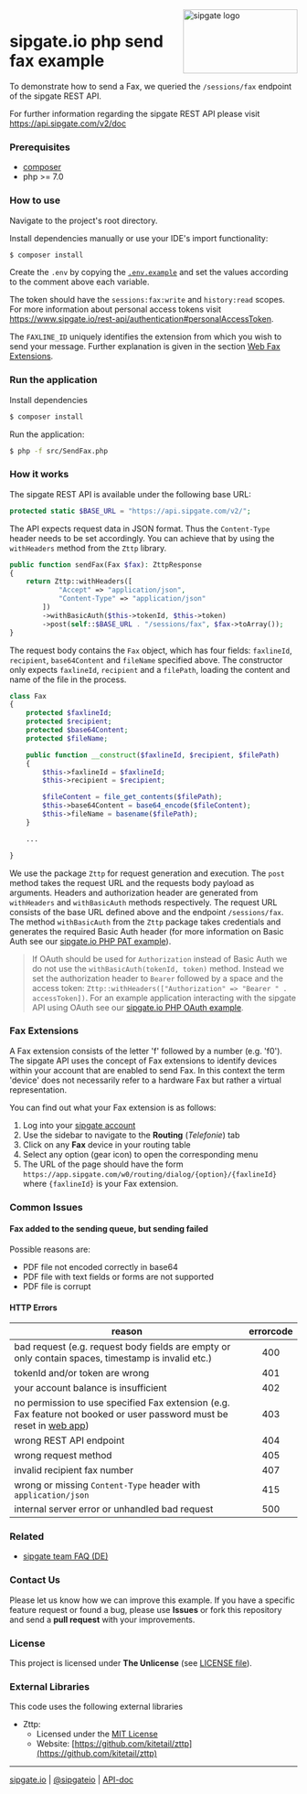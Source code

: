 <img src="https://www.sipgatedesign.com/wp-content/uploads/wort-bildmarke_positiv_2x.jpg" alt="sipgate logo" title="sipgate" align="right" height="112" width="200"/>

# sipgate.io php send fax example

To demonstrate how to send a Fax, we queried the `/sessions/fax` endpoint of the sipgate REST API.

For further information regarding the sipgate REST API please visit https://api.sipgate.com/v2/doc

### Prerequisites

- [composer](https://getcomposer.org)
- php >= 7.0

### How to use

Navigate to the project's root directory.

Install dependencies manually or use your IDE's import functionality:

```bash
$ composer install
```

Create the `.env` by copying the [`.env.example`](.env.example) and set the values according to the comment above each variable.

The token should have the `sessions:fax:write` and `history:read` scopes. For more information about personal access tokens visit https://www.sipgate.io/rest-api/authentication#personalAccessToken.

The `FAXLINE_ID` uniquely identifies the extension from which you wish to send your message. Further explanation is given in the section [Web Fax Extensions](#web-fax-extensions).

### Run the application

Install dependencies

```bash
$ composer install
```

Run the application:

```bash
$ php -f src/SendFax.php
```

### How it works

The sipgate REST API is available under the following base URL:

```php
protected static $BASE_URL = "https://api.sipgate.com/v2/";
```

The API expects request data in JSON format. Thus the `Content-Type` header needs to be set accordingly. You can achieve that by using the `withHeaders` method from the `Zttp` library.

```php
public function sendFax(Fax $fax): ZttpResponse
{
    return Zttp::withHeaders([
            "Accept" => "application/json",
            "Content-Type" => "application/json"
        ])
        ->withBasicAuth($this->tokenId, $this->token)
        ->post(self::$BASE_URL . "/sessions/fax", $fax->toArray());
}
```

The request body contains the `Fax` object, which has four fields: `faxlineId`, `recipient`, `base64Content` and `fileName` specified above. The constructor only expects `faxlineId`, `recipient` and a `filePath`, loading the content and name of the file in the process.

```php
class Fax
{
    protected $faxlineId;
    protected $recipient;
    protected $base64Content;
    protected $fileName;

    public function __construct($faxlineId, $recipient, $filePath)
    {
        $this->faxlineId = $faxlineId;
        $this->recipient = $recipient;

        $fileContent = file_get_contents($filePath);
        $this->base64Content = base64_encode($fileContent);
        $this->fileName = basename($filePath);
    }

    ...

}
```

We use the package `Zttp` for request generation and execution. The `post` method takes the request URL and the requests body payload as arguments. Headers and authorization header are generated from `withHeaders` and `withBasicAuth` methods respectively. The request URL consists of the base URL defined above and the endpoint `/sessions/fax`. The method `withBasicAuth` from the `Zttp` package takes credentials and generates the required Basic Auth header (for more information on Basic Auth see our [sipgate.io PHP PAT example](https://github.com/sipgate-io/sipgateio-personalaccesstoken-php)).

> If OAuth should be used for `Authorization` instead of Basic Auth we do not use the `withBasicAuth(tokenId, token)` method. Instead we set the authorization header to `Bearer` followed by a space and the access token: `Zttp::withHeaders(["Authorization" => "Bearer " . accessToken])`. For an example application interacting with the sipgate API using OAuth see our [sipgate.io PHP OAuth example](https://github.com/sipgate-io/sipgateio-oauth-php).

### Fax Extensions

A Fax extension consists of the letter 'f' followed by a number (e.g. 'f0'). The sipgate API uses the concept of Fax extensions to identify devices within your account that are enabled to send Fax. In this context the term 'device' does not necessarily refer to a hardware Fax but rather a virtual representation.

You can find out what your Fax extension is as follows:

1. Log into your [sipgate account](https://app.sipgate.com/w0/routing)
2. Use the sidebar to navigate to the **Routing** (_Telefonie_) tab
3. Click on any **Fax** device in your routing table
4. Select any option (gear icon) to open the corresponding menu
5. The URL of the page should have the form `https://app.sipgate.com/w0/routing/dialog/{option}/{faxlineId}` where `{faxlineId}` is your Fax extension.

### Common Issues

#### Fax added to the sending queue, but sending failed

Possible reasons are:

- PDF file not encoded correctly in base64
- PDF file with text fields or forms are not supported
- PDF file is corrupt

#### HTTP Errors

| reason                                                                                                                                                | errorcode |
| ----------------------------------------------------------------------------------------------------------------------------------------------------- | :-------: |
| bad request (e.g. request body fields are empty or only contain spaces, timestamp is invalid etc.)                                                    |    400    |
| tokenId and/or token are wrong                                                                                                                        |    401    |
| your account balance is insufficient                                                                                                                  |    402    |
| no permission to use specified Fax extension (e.g. Fax feature not booked or user password must be reset in [web app](https://app.sipgate.com/login)) |    403    |
| wrong REST API endpoint                                                                                                                               |    404    |
| wrong request method                                                                                                                                  |    405    |
| invalid recipient fax number                                                                                                                          |    407    |
| wrong or missing `Content-Type` header with `application/json`                                                                                        |    415    |
| internal server error or unhandled bad request                                                                                                        |    500    |

### Related

- [sipgate team FAQ (DE)](https://help.sipgate.de/hc/de)

### Contact Us

Please let us know how we can improve this example.
If you have a specific feature request or found a bug, please use **Issues** or fork this repository and send a **pull request** with your improvements.

### License

This project is licensed under **The Unlicense** (see [LICENSE file](./LICENSE)).

### External Libraries

This code uses the following external libraries

- Zttp:
  - Licensed under the [MIT License](https://opensource.org/licenses/MIT)
  - Website: [https://github.com/kitetail/zttp](https://github.com/kitetail/zttp)

---

[sipgate.io](https://www.sipgate.io) | [@sipgateio](https://twitter.com/sipgateio) | [API-doc](https://api.sipgate.com/v2/doc)
